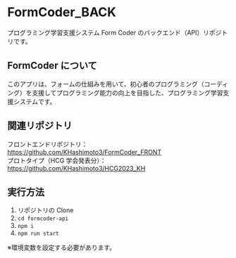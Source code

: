# FormCoder_BACK

プログラミング学習支援システム Form Coder のバックエンド（API）リポジトリです。

## FormCoder について

このアプリは、フォームの仕組みを用いて、初心者のプログラミング（コーディング）を支援してプログラミング能力の向上を目指した、プログラミング学習支援システムです。

## 関連リポジトリ

フロントエンドリポジトリ：https://github.com/KHashimoto3/FormCoder_FRONT  
プロトタイプ（HCG 学会発表分）：https://github.com/KHashimoto3/HCG2023_KH

## 実行方法

1. リポジトリの Clone
2. `cd formcoder-api`
3. `npm i`
4. `npm run start`

※環境変数を設定する必要があります。
